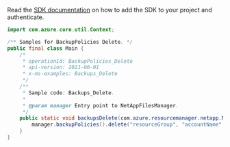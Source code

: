 Read the [SDK documentation](https://github.com/Azure/azure-sdk-for-java/blob/azure-resourcemanager-netapp_1.0.0-beta.5/sdk/netapp/azure-resourcemanager-netapp/README.md) on how to add the SDK to your project and authenticate.

```java
import com.azure.core.util.Context;

/** Samples for BackupPolicies Delete. */
public final class Main {
    /*
     * operationId: BackupPolicies_Delete
     * api-version: 2021-06-01
     * x-ms-examples: Backups_Delete
     */
    /**
     * Sample code: Backups_Delete.
     *
     * @param manager Entry point to NetAppFilesManager.
     */
    public static void backupsDelete(com.azure.resourcemanager.netapp.NetAppFilesManager manager) {
        manager.backupPolicies().delete("resourceGroup", "accountName", "backupPolicyName", Context.NONE);
    }
}
```
